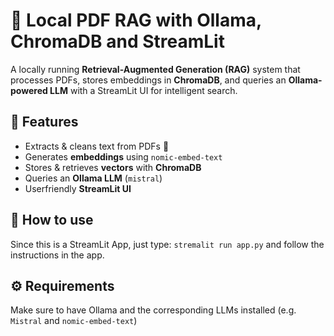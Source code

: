 # 📄 Local PDF RAG with Ollama, ChromaDB and StreamLit

A locally running **Retrieval-Augmented Generation (RAG)** system that processes PDFs, stores embeddings in **ChromaDB**, and queries an **Ollama-powered LLM** with a StreamLit UI for intelligent search.  

## 🚀 Features  
- Extracts & cleans text from PDFs 📄  
- Generates **embeddings** using `nomic-embed-text`  
- Stores & retrieves **vectors** with **ChromaDB**  
- Queries an **Ollama LLM** (`mistral`) 
- Userfriendly **StreamLit UI**

## 🦾 How to use
Since this is a StreamLit App, just type: `stremalit run app.py` and follow the instructions in the app.

## ⚙️ Requirements
Make sure to have Ollama and the corresponding LLMs installed (e.g. `Mistral` and `nomic-embed-text`)
